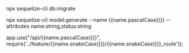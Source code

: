 npx sequelize-cli db:migrate


npx sequelize-cli model:generate --name {{name.pascalCase()}} --attributes name:string,status:string


app.use("/api/{{name.pascalCase()}}", require('../feature/{{name.snakeCase()}}/{{name.snakeCase()}}_route'));